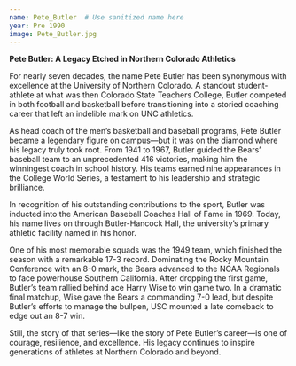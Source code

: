 ```yaml
---
name: Pete_Butler  # Use sanitized name here
year: Pre 1990
image: Pete_Butler.jpg
---
```


**Pete Butler: A Legacy Etched in Northern Colorado Athletics**

For nearly seven decades, the name Pete Butler has been synonymous with excellence at the University of Northern Colorado. A standout student-athlete at what was then Colorado State Teachers College, Butler competed in both football and basketball before transitioning into a storied coaching career that left an indelible mark on UNC athletics.

As head coach of the men’s basketball and baseball programs, Pete Butler became a legendary figure on campus—but it was on the diamond where his legacy truly took root. From 1941 to 1967, Butler guided the Bears’ baseball team to an unprecedented 416 victories, making him the winningest coach in school history. His teams earned nine appearances in the College World Series, a testament to his leadership and strategic brilliance.

In recognition of his outstanding contributions to the sport, Butler was inducted into the American Baseball Coaches Hall of Fame in 1969. Today, his name lives on through Butler-Hancock Hall, the university’s primary athletic facility named in his honor.

One of his most memorable squads was the 1949 team, which finished the season with a remarkable 17-3 record. Dominating the Rocky Mountain Conference with an 8-0 mark, the Bears advanced to the NCAA Regionals to face powerhouse Southern California. After dropping the first game, Butler’s team rallied behind ace Harry Wise to win game two. In a dramatic final matchup, Wise gave the Bears a commanding 7-0 lead, but despite Butler’s efforts to manage the bullpen, USC mounted a late comeback to edge out an 8-7 win.

Still, the story of that series—like the story of Pete Butler’s career—is one of courage, resilience, and excellence. His legacy continues to inspire generations of athletes at Northern Colorado and beyond.
